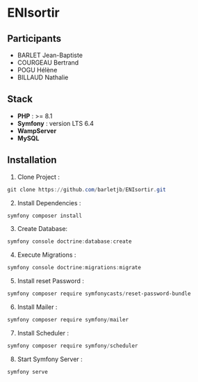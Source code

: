# ENIsortir

## Participants

- BARLET Jean-Baptiste
- COURGEAU Bertrand
- POGU Hélène
- BILLAUD Nathalie

## Stack

- **PHP** : >= 8.1
- **Symfony** : version LTS 6.4
- **WampServer**
- **MySQL**

## Installation

1. Clone Project : 
```powershell
git clone https://github.com/barletjb/ENIsortir.git
```

2. Install Dependencies :  
```powershell
symfony composer install
```

3. Create Database: 
```powershell
symfony console doctrine:database:create
```

4. Execute Migrations : 
```powershell
symfony console doctrine:migrations:migrate
```

5. Install reset Password :
```powershell
symfony composer require symfonycasts/reset-password-bundle 
```

6. Install Mailer :  
```powershell
symfony composer require symfony/mailer
```

7. Install Scheduler :  
```powershell
symfony composer require symfony/scheduler
```

8. Start Symfony Server :  
```powershell
symfony serve
```










